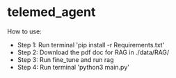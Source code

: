 # telemed_agent
How to use:
- Step 1: Run terminal 'pip install -r Requirements.txt'
- Step 2: Download the pdf doc for RAG in ./data/RAG/
- Step 3: Run fine_tune and run rag
- Step 4: Run terminal 'python3 main.py'

